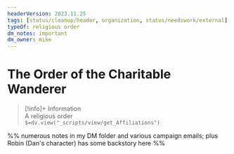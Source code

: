 ```yaml
---
headerVersion: 2023.11.25
tags: [status/cleanup/header, organization, status/needswork/external]
typeOf: religious order
dm_notes: important
dm_owner: mike
---
```

# The Order of the Charitable Wanderer
>[!info]+ Information  
> A religious order  
> `$=dv.view("_scripts/view/get_Affiliations")`

%% numerous notes in my DM folder and various campaign emails; plus Robin (Dan's character) has some backstory here %%
